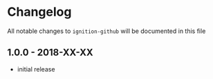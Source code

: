 # Changelog

All notable changes to `ignition-github` will be documented in this file

## 1.0.0 - 2018-XX-XX

- initial release

